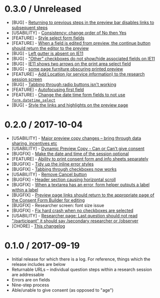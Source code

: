 # 0.3.0 / Unreleased

* [BUG] - [Returning to previous steps in the preview bar disables links to subsequent steps](https://trello.com/c/0k7u2liM/199-bug-returning-to-previous-steps-in-the-preview-bar-disables-links-to-subsequent-steps)
* [USABILITY] - [Consistency: change order of No then Yes](https://trello.com/c/IjZuVOkS/182-consistency-change-order-of-no-then-yes)
* [FEATURE] - [Style select form fields](https://trello.com/c/Oi7CBb0t/180-style-select-form-fields)
* [FEATURE] - [When a field is edited from preview, the continue button should return the editor to the preview](https://trello.com/c/6PUIvgXx/196-when-a-field-is-edited-from-preview-the-continue-button-should-return-the-editor-to-the-preview)
* [BUG] - [Left gutter is absent on IE11](https://trello.com/c/MHPi5b2K/198-left-gutter-is-absent-on-ie11)
* [BUG] - ["Other" checkboxes do not show/hide associated fields on IE11](https://trello.com/c/vU78qwtO/197-other-checkboxes-do-not-show-hide-associated-fields-on-ie11)
* [BUG] - [IE11 shows two arrows on the print area select field](https://trello.com/c/Y55ixqL5/206-ie11-shows-two-arrows-on-the-print-area-select-field)
* [BUG] - [some page furniture obscuring printed preview](https://trello.com/c/1EKgH3tL/188-2-bug-some-page-furniture-obscuring-printed-preview)
* [FEATURE] - [Add Location (or service information) to the research session screen](https://trello.com/c/yzOexm0b/175-3-add-location-or-service-information-to-the-research-session-screen)
* [BUG] - [Tabbing through radio buttons isn't working](https://trello.com/c/dRpWMj0g/220-tabbing-through-radio-buttons-isnt-working)
* [FEATURE] - [Autofocusing first field](https://trello.com/c/g7JyFg0O/141-3-autofocusing-first-field)
* [FEATURE] - [Change the date time form fields to not use `form.datetime_select`](https://trello.com/c/91fUZw28/189-3-change-the-date-time-form-fields-to-not-use-formdatetimeselect)
* [BUG] - [Style the links and highlights on the preview page](https://trello.com/c/DI8wiPw2/110-spike-style-the-links-and-highlights-on-the-preview-page)

# 0.2.0 / 2017-10-04

* [USABILITY] - [Major preview copy changes – bring through data sharing, incentives etc](https://trello.com/c/lxrTEvdo/157-5-validate-that-all-relevant-content-from-the-form-is-reflected-in-the-preview-copy)
* [USABILITY] - [Dynamic Preview Copy - Can or Can't give consent](https://trello.com/c/uexOizmX/146-dynamic-preview-copy-can-or-cant-give-consent)
* [BUGFIX] - [Make the date and time of the session optional](https://trello.com/c/MfcP4OQX/149-3-in-reality-the-date-and-time-of-the-session-is-not-optional)
* [FEATURE] - [Ability to print consent form and info sheets separately](https://trello.com/c/EhJjHEjS/158-ability-to-print-consent-form-and-info-sheets-separately)
* [BUGFIX] - [Tidy up the inline error styles](https://trello.com/c/qmwS3Q2b/164-tidy-up-the-inline-error-styles)
* [BUGFIX] - [Tabbing through checkboxes now works](https://trello.com/c/AtwZN5N8/136-tabbing-through-checkboxes-isnt-working)
* [USABILITY] - [Remove Cancel button](https://trello.com/c/XWoysuWu/107-1-remove-cancel-button)
* [BUGFIX] - [Header section causing horizontal scroll](https://trello.com/c/IukVaf3c/100-2-header-section-causing-horizontal-scroll)
* [BUGFIX] - [When a textarea has an error, form helper outputs a label within a label](https://trello.com/c/XDkR3yhr/165-bug-when-a-textarea-has-an-error-form-helper-outputs-a-label-within-a-label)
* [BUGFIX] - [Preview page links should return to the appropriate page of the Consent Form Builder for editing](https://trello.com/c/p6HAGJRa/176-bug-preview-page-links-should-return-to-the-appropriate-page-of-the-consent-form-builder-for-editing)
* [BUGFIX] - Researcher screen: font size issue
* [BUGFIX] - [Fix hard crash when no checkboxes are selected](https://trello.com/c/Yz48ihXf/177-3-bug-if-you-dont-select-from-a-list-of-checkboxes-when-thats-the-only-input-you-get-this-error)
* [USABILITY] - [Researcher page: Last question should not read "/participant" it should say /secondary researcher or /observer](https://trello.com/c/vVxZhTh1/168-1-researcher-page-last-question-should-not-read-participant-it-should-say-secondary-researcher-or-observer)
* [CHORE] - [This changelog](https://trello.com/c/8HFvUI0z/109-spike-ensure-that-each-release-has-an-appropriate-version-and-codename-based-on-semver-and-ntwicm-releases-4h#comment-59d3aa4e68fe1471489a1090)

# 0.1.0 / 2017-09-19

* Initial release for which there is a log. For reference, things which the release includes are below
* Returnable URLs – individual question steps within a research session are addressable
* Errors are on fields
* Nine-step process
* Able/unable to give consent (as opposed to "age")
